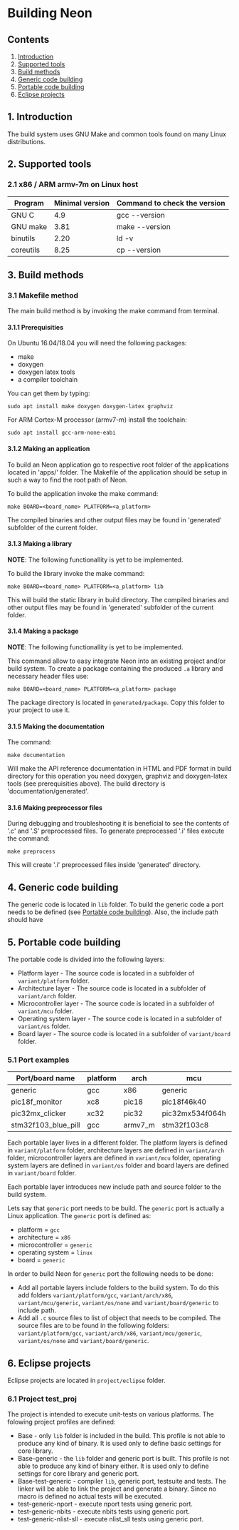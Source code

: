 # Building Neon
## Contents

1. [Introduction](#1-introduction)
2. [Supported tools](#2-supported-tools)
3. [Build methods](#3-build-methods)
4. [Generic code building](#4-generic-code-building)
5. [Portable code building](#5-portable-code-building)
6. [Eclipse projects](#6-eclipse-projects)   


## 1. Introduction
The build system uses GNU Make and common tools found on many Linux
distributions.

## 2. Supported tools
### 2.1 x86 / ARM armv-7m on Linux host

| Program       | Minimal version   | Command to check the version |
| ------------- | ----------------- | ---------------------------- |
| GNU C         | 4.9               | gcc --version                |
| GNU make      | 3.81              | make --version               |
| binutils      | 2.20              | ld -v                        |
| coreutils     | 8.25              | cp --version                 |

## 3. Build methods
### 3.1 Makefile method
The main build method is by invoking the make command from terminal.

#### 3.1.1 Prerequisities
On Ubuntu 16.04/18.04 you will need the following packages:
* make
* doxygen
* doxygen latex tools
* a compiler toolchain

You can get them by typing:

    sudo apt install make doxygen doxygen-latex graphviz
    
For ARM Cortex-M processor (armv7-m) install the toolchain:

    sudo apt install gcc-arm-none-eabi

#### 3.1.2 Making an application
To build an Neon application go to respective root folder of the applications
located in 'apps/' folder. The Makefile of the application should be setup in
such a way to find the root path of Neon.

To build the application invoke the make command:

    make BOARD=<board_name> PLATFORM=<a_platform> 

The compiled binaries and other output files may be found in 'generated' 
subfolder of the current folder.
    
#### 3.1.3 Making a library
__NOTE__: The following functionallity is yet to be implemented.

To build the library invoke the make command:

    make BOARD=<board_name> PLATFORM=<a_platform> lib
    
This will build the static library in build directory. The compiled binaries
and other output files may be found in 'generated' subfolder of the current 
folder.

#### 3.1.4 Making a package
__NOTE__: The following functionallity is yet to be implemented.

This command allow to easy integrate Neon into an existing project and/or
build system. To create a package containing the produced `.a` library and
necessary header files use:

    make BOARD=<board_name> PLATFORM=<a_platform> package

The package directory is located in `generated/package`. Copy this folder to
your project to use it.

#### 3.1.5 Making the documentation
The command:

    make documentation
    
Will make the API reference documentation in HTML and PDF format in build
directory for this operation you need doxygen, graphviz and doxygen-latex tools
(see prerequisities above). The build directory is 'documentation/generated'.

#### 3.1.6 Making preprocessor files
During debugging and troubleshooting it is beneficial to see the contents of
'.c' and '.S' preprocessed files. To generate preprocessed '.i' files execute
the command:

    make preprocess

This will create '.i' preprocessed files inside 'generated' directory.

## 4. Generic code building
The generic code is located in `lib` folder. To build the generic code a port
needs to be defined (see [Portable code building](#5-portable-code-building)).
Also, the include path should have 

## 5. Portable code building
The portable code is divided into the following layers:
* Platform layer - The source code is located in a subfolder of 
  `variant/platform` folder.
* Architecture layer - The source code is located in a subfolder of 
  `variant/arch` folder.
* Microcontroller layer - The source code is located in a subfolder of 
  `variant/mcu` folder.
* Operating system layer - The source code is located in a subfolder of 
  `variant/os` folder.
* Board layer - The source code is located in a subfolder of 
  `variant/board` folder.

### 5.1 Port examples


|   Port/board name    |  platform  |    arch    |       mcu       |     os     |
| -------------------- | ---------- | ---------- | --------------- | ---------- |
| generic              | gcc        | x86        | generic         | linux      |
| pic18f_monitor       | xc8        | pic18      | pic18f46k40     | none       |
| pic32mx_clicker      | xc32       | pic32      | pic32mx534f064h | none       |
| stm32f103_blue_pill  | gcc        | armv7_m    | stm32f103c8     | none       |


Each portable layer lives in a different folder. The platform layers is defined
in `variant/platform` folder, architecture layers are defined in 
`variant/arch` folder, microcontroller layers are defined in `variant/mcu`
folder, operating system layers are defined in `variant/os` folder and board
layers are defined in `variant/board` folder.

Each portable layer introduces new include path and source folder to the build
system.

Lets say that `generic` port needs to be build. The `generic` port is actually
a Linux application. The `generic` port is defined as:
* platform = `gcc`
* architecture = `x86`
* microcontroller = `generic`
* operating system = `linux`
* board = `generic`
    
In order to build Neon for `generic` port the following needs to be done:
* Add all portable layers include folders to the build system. To do this
  add folders `variant/platform/gcc`, `variant/arch/x86`,
  `variant/mcu/generic`, `variant/os/none` and 
  `variant/board/generic` to include path.
* Add all `.c` source files to list of object that needs to be compiled. 
  The source files are to be found in the following folders: 
  `variant/platform/gcc`, `variant/arch/x86`, `variant/mcu/generic`, 
  `variant/os/none` and `variant/board/generic`. 


## 6. Eclipse projects
Eclipse projects are located in `project/eclipse` folder.

### 6.1 Project test_proj
The project is intended to execute unit-tests on various platforms. The folowing
project profiles are defined:
* Base - only `lib` folder is included in the build. This profile is not
  able to produce any kind of binary. It is used only to define basic
  settings for core library.  
* Base-generic - the `lib` folder and generic port is built. This profile
  is not able to produce any kind of binary either. It is used only to
  define settings for core library and generic port.
* Base-test-generic - compiler `lib`, generic port, testsuite and tests.
  The linker will be able to link the project and generate a binary. Since
  no macro is defined no actual tests will be executed.
* test-generic-nport - execute nport tests using generic port.
* test-generic-nbits - execute nbits tests using generic port.
* test-generic-nlist-sll - execute nlist_sll tests using generic port.